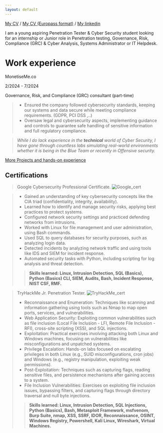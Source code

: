 ```yaml
---
layout: default
---
```

[My CV](https://drive.google.com/file/d/1AiyWja4yISEcR3mKJ0NjBJVHH4stVSC1/view?usp=sharing) /
[My CV (Europass format)](https://drive.google.com/file/d/1nzmwqNl6GU8W8GGtugMxyklBAR01hIZp/view?usp=sharing) /
[My linkedin](https://www.linkedin.com/in/petru-niculescu/)


I am a young aspiring Penetration Tester & Cyber Security student looking for an internship or Junior role in Penetration testing, Governance, Risk, Compliance (GRC) & Cyber Analysis, Systems Administrator or IT Helpdesk.

# Work experience

MonetiseMe.co 

2/2024 - 7/2024

Governance, Risk, and Compliance (GRC) consultant (part-time)

> - Ensured the company followed cybersecurity standards, keeping our systems and data secure while meeting compliance requirements. (GDPR, PCI DSS ,..)
> - Oversaw legal and cybersecurity aspects, implementing guidance and controls to guarantee safe handling of sensitive information and full regulatory compliance.


> _While I do lack experience in the **technical** world of Cyber Security, I have gone through countless labs simulating real-world environments whether it is being in the Blue Team or recently in Offensive security._

[More Projects and hands-on experience](./projects)

## Certifications

> Google Cybersecurity Professional Certificate.
> ![Google_cert](CourseraUR4GA7FXSSLF.png)

> - Gained an understanding of key cybersecurity concepts like the CIA triad (confidentiality, integrity, availability).
> - Learned how to identify and manage security risks, applying best practices to protect systems.
> - Configured network security settings and practiced defending networks from intrusions.
> - Worked with Linux for file management and user administration, using Bash commands.
> - Used SQL to query databases for security purposes, such as analyzing login data.
> - Detected incidents by analyzing network traffic and using tools like IDS and SIEM for incident response.
> - Automated security tasks with Python, including scripting for log analysis and threat detection.
>> **Skills learned: Linux, Intrusion Detection, SQL (Basics), Python (Basics) CLI, SIEM, Audits, Bash, Incident Response, NIST CSF, RMF.**

> TryHackMe Jr. Penetration Tester.
> ![TryHackMe_cert](THM-FN1WGOGQUZ.png)
> - Reconnaissance and Enumeration: Techniques like scanning and information gathering using tools such as Nmap to map open ports, services, and vulnerabilities.
> - Web Application Security: Exploiting common vulnerabilities such as file inclusion (Local File Inclusion - LFI, Remote File Inclusion - RFI), cross-site scripting (XSS), and SQL injections.
> - Exploitation: Practical exercises involving attacking both Linux and Windows machines, focusing on vulnerabilities like misconfigurations and unpatched systems.
> - Privilege Escalation: Hands-on labs focused on escalating privileges in both Linux (e.g., SUID misconfigurations, cron jobs) and Windows (e.g., registry manipulation, exploiting weak permissions).
> - Post-Exploitation: Techniques such as capturing flags, reading sensitive files, and persistence mechanisms after gaining access to a system.
> - File Inclusion Vulnerabilities: Exercises on exploiting file inclusion issues, bypassing filters, and capturing flags through directory traversal and null byte injections.
>> **Skills learned: Linux, Intrusion Detection, SQL Injections, Python (Basics), Bash, Metasploit Framework, msfvenom, Burp Suite, nmap, XSS, SSRF, IDOR, Reconnaissance, OSINT, Windows Registry, Powershell, Kali Linux, Wireshark, Virtual Machines.**


